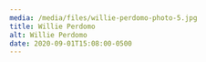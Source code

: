 ```yaml
---
media: /media/files/willie-perdomo-photo-5.jpg
title: Willie Perdomo
alt: Willie Perdomo
date: 2020-09-01T15:08:00-0500
---
```

